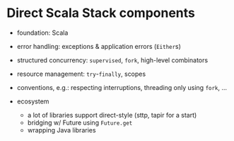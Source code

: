 # Direct Scala Stack components

* foundation: Scala

* error handling: exceptions & application errors (`Either`s)

* structured concurrency: `supervised`, `fork`, high-level combinators

* resource management: `try`-`finally`, scopes

* conventions, e.g.: respecting interruptions, threading only using `fork`, ...

* ecosystem
  * a lot of libraries support direct-style (sttp, tapir for a start) 
  * bridging w/ Future using `Future.get`
  * wrapping Java libraries
  
